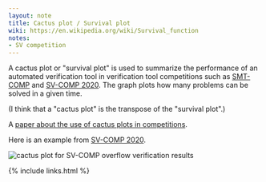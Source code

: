 ```yaml
---
layout: note
title: Cactus plot / Survival plot
wiki: https://en.wikipedia.org/wiki/Survival_function
notes:
- SV competition
---
```


A cactus plot or "survival plot" is used to summarize the performance
of an automated verification tool
in verification tool competitions such as [SMT-COMP] and [SV-COMP 2020].
The graph plots how many problems can be solved in a given time.

(I think that a "cactus plot" is the transpose of the "survival plot".)

A [paper about the use of cactus plots in competitions](http://www.sc-square.org/CSA/workshop2-papers/RP3-FinalVersion.pdf).

Here is an example from [SV-COMP 2020].

![cactus plot for SV-COMP overflow verification results](https://sv-comp.sosy-lab.org/2020/results/results-verified/quantilePlot-NoOverflows.svg)


[SMT-COMP]: https://smt-comp.github.io/
[SV-COMP 2020]: https://sv-comp.sosy-lab.org/2020/
{% include links.html %}
